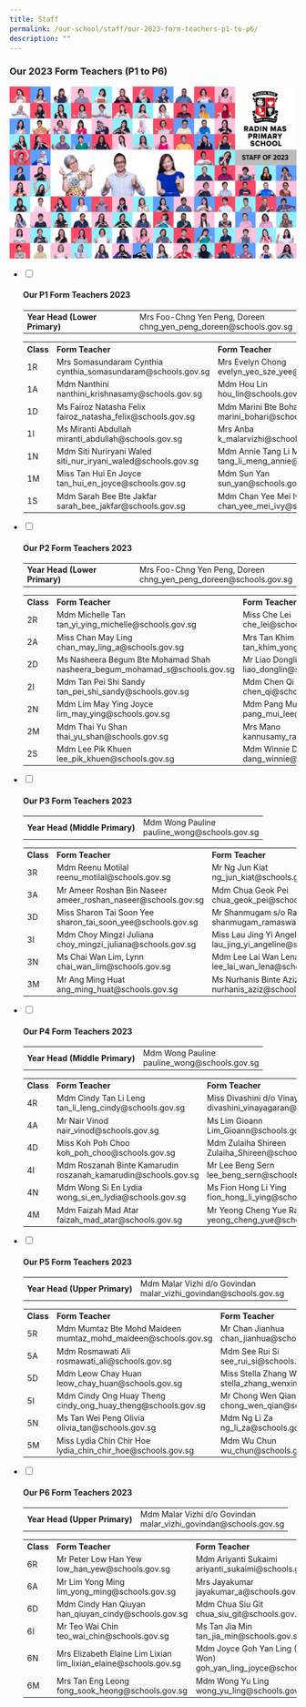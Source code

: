 ```yaml
---
title: Staff
permalink: /our-school/staff/our-2023-form-teachers-p1-to-p6/
description: ""
---
```

<h3><strong>Our 2023 Form Teachers (P1 to P6)</strong></h3>
<img src="/images/Dept%202023/all_staff.jpg">
<ul class="jekyllcodex_accordion">
<li><input id="accordion1" type="checkbox"> <label for="accordion1"><h4><strong>Our P1 Form Teachers 2023</strong></h4></label>
<div>
<table>
<tbody>
<tr>
<td><strong>Year Head (Lower Primary)</strong></td>
<td>Mrs Foo-Chng Yen Peng, Doreen<br>chng_yen_peng_doreen@schools.gov.sg</td>
</tr>
</tbody>
</table>
<table>
<tbody>
<tr>
<th>Class</th>
<th>Form Teacher</th>
<th>Form Teacher</th>
</tr>
<tr>
<td>1R</td>
<td>Mrs Somasundaram Cynthia<br>cynthia_somasundaram@schools.gov.sg</td>
<td>Mrs Evelyn Chong<br>evelyn_yeo_sze_yee@schools.gov.sg</td>
</tr>
<tr>
<td>1A</td>
<td>Mdm Nanthini<br>nanthini_krishnasamy@schools.gov.sg</td>
<td>Mdm Hou Lin<br>hou_lin@schools.gov.sg</td>
</tr>
<tr>
<td>1D</td>
<td>Ms Fairoz Natasha Felix<br>fairoz_natasha_felix@schools.gov.sg</td>
<td>Mdm Marini Bte Bohari<br>marini_bohari@schools.gov.sg</td>
</tr>
<tr>
<td>1I</td>
<td>Ms Miranti Abdullah<br>miranti_abdullah@schools.gov.sg</td>
<td>Mrs Anba<br>k_malarvizhi@schools.gov.sg</td>
</tr>
<tr>
<td>1N</td>
<td>Mdm Siti Nuriryani Waled<br>siti_nur_iryani_waled@schools.gov.sg</td>
<td>Mdm Annie Tang Li Meng<br>tang_li_meng_annie@schools.gov.sg</td>
</tr>
<tr>
<td>1M</td>
<td>Miss Tan Hui En Joyce<br>tan_hui_en_joyce@schools.gov.sg</td>
<td>Mdm Sun Yan<br>sun_yan@schools.gov.sg</td>
</tr>
<tr>
<td>1S</td>
<td>Mdm Sarah Bee Bte Jakfar<br>sarah_bee_jakfar@schools.gov.sg</td>
<td>Mdm Chan Yee Mei Ivy<br>chan_yee_mei_ivy@schools.gov.sg</td>
</tr>
</tbody>
</table>
</div>
</li>
<li><input id="accordion2" type="checkbox"> <label for="accordion2"><h4><strong>Our P2 Form Teachers 2023</strong></h4></label>
<div>
<table>
<tbody>
<tr>
<td><strong>Year Head (Lower Primary)</strong></td>
<td>Mrs Foo-Chng Yen Peng, Doreen<br>chng_yen_peng_doreen@schools.gov.sg</td>
</tr>
</tbody>
</table>
<table>
<tbody>
<tr>
<th>Class</th>
<th>Form Teacher</th>
<th>Form Teacher</th>
</tr>
<tr>
<td>2R</td>
<td>Mdm Michelle Tan<br>tan_yi_ying_michelle@schools.gov.sg</td>
<td>Miss Che Lei<br>che_lei@schools.gov.sg</td>
</tr>
<tr>
<td>2A</td>
<td>Miss Chan May Ling<br>chan_may_ling_a@schools.gov.sg</td>
<td>Mrs Tan Khim Yong<br>tan_khim_yong@schools.gov.sg</td>
</tr>
<tr>
<td>2D</td>
<td>Ms Nasheera Begum Bte Mohamad Shah<br>nasheera_begum_mohamad_s@schools.gov.sg</td>
<td>Mr Liao Donglin<br>liao_donglin@schools.gov.sg</td>
</tr>
<tr>
<td>2I</td>
<td>Mdm Tan Pei Shi Sandy<br>tan_pei_shi_sandy@schools.gov.sg</td>
<td>Mdm Chen Qi<br>chen_qi@schools.gov.sg</td>
</tr>
<tr>
<td>2N</td>
<td>Mdm Lim May Ying Joyce<br>lim_may_ying@schools.gov.sg</td>
<td>Mdm Pang Mui Lee<br>pang_mui_lee@schools.gov.sg</td>
</tr>
<tr>
<td>2M</td>
<td>Mdm Thai Yu Shan<br>thai_yu_shan@schools.gov.sg</td>
<td>Mrs Mano<br>kannusamy_rajeswary@schools.gov.sg</td>
</tr>
<tr>
<td>2S</td>
<td>Mdm Lee Pik Khuen<br>lee_pik_khuen@schools.gov.sg</td>
<td>Mdm Winnie Dang<br>dang_winnie@schools.gov.sg</td>
</tr>
</tbody>
</table>
</div>
</li>
<li><input id="accordion3" type="checkbox"> <label for="accordion3"><h4><strong>Our P3 Form Teachers 2023</strong></h4></label>
<div>
<table>
<tbody>
<tr>
<td><strong>Year Head (Middle Primary)</strong></td>
<td>Mdm Wong Pauline<br>pauline_wong@schools.gov.sg</td>
</tr>
</tbody>
</table>
<table>
<tbody>
<tr>
<th>Class</th>
<th>Form Teacher</th>
<th>Form Teacher</th>
</tr>
<tr>
<td>3R</td>
<td>Mdm Reenu Motilal<br>reenu_motilal@schools.gov.sg</td>
<td>Mr Ng Jun Kiat<br>ng_jun_kiat@schools.gov.sg</td>
</tr>
<tr>
<td>3A</td>
<td>Mr Ameer Roshan Bin Naseer<br>ameer_roshan_naseer@schools.gov.sg</td>
<td>Mdm Chua Geok Pei<br>chua_geok_pei@schools.gov.sg</td>
</tr>
<tr>
<td>3D</td>
<td>Miss Sharon Tai Soon Yee<br>sharon_tai_soon_yee@schools.gov.sg</td>
<td>Mr Shanmugam s/o Ramaswami<br>shanmugam_ramaswami@schools.gov.sg</td>
</tr>
<tr>
<td>3I</td>
<td>Mdm Choy Mingzi Juliana<br>choy_mingzi_juliana@schools.gov.sg</td>
<td>Miss Lau Jing Yi Angeline<br>lau_jing_yi_angeline@schools.gov.sg</td>
</tr>
<tr>
<td>3N</td>
<td>Ms Chai Wan Lim, Lynn<br>chai_wan_lim@schools.gov.sg</td>
<td>Mdm Lee Lai Wan Lena<br>lee_lai_wan_lena@schools.gov.sg</td>
</tr>
<tr>
<td>3M</td>
<td>Mr Ang Ming Huat<br>ang_ming_huat@schools.gov.sg</td>
<td>Ms Nurhanis Binte Aziz<br>nurhanis_aziz@schools.gov.sg</td>
</tr>
</tbody>
</table>
</div>
</li>
<li><input id="accordion4" type="checkbox"> <label for="accordion4"><h4><strong>Our P4 Form Teachers 2023</strong></h4></label>
<div>
<table>
<tbody>
<tr>
<td><strong>Year Head (Middle Primary)</strong></td>
<td>Mdm Wong Pauline<br>pauline_wong@schools.gov.sg</td>
</tr>
</tbody>
</table>
<table>
<tbody>
<tr>
<th>Class</th>
<th>Form Teacher</th>
<th>Form Teacher</th>
</tr>
<tr>
<td>4R</td>
<td>Mdm Cindy Tan Li Leng<br>tan_li_leng_cindy@schools.gov.sg</td>
<td>Miss Divashini d/o Vinayagaran<br>divashini_vinayagaran@schools.gov.sg</td>
</tr>
<tr>
<td>4A</td>
<td>Mr Nair Vinod<br>nair_vinod@schools.gov.sg</td>
<td>Ms Lim Gioann<br>Lim_Gioann@schools.gov.sg</td>
</tr>
<tr>
<td>4D</td>
<td>Miss Koh Poh Choo<br>koh_poh_choo@schools.gov.sg</td>
<td>Mdm Zulaiha Shireen<br>Zulaiha_Shireen@schools.gov.sg</td>
</tr>
<tr>
<td>4I</td>
<td>Mdm Roszanah Binte Kamarudin<br>roszanah_kamarudin@schools.gov.sg</td>
<td>Mr Lee Beng Sern<br>lee_beng_sern@schools.gov.sg</td>
</tr>
<tr>
<td>4N</td>
<td>Mdm Wong Si En Lydia<br>wong_si_en_lydia@schools.gov.sg</td>
<td>Ms Fion Hong Li Ying<br>fion_hong_li_ying@schools.gov.sg</td>
</tr>
<tr>
<td>4M</td>
<td>Mdm Faizah Mad Atar<br>faizah_mad_atar@schools.gov.sg</td>
<td>Mr Yeong Cheng Yue Raphael<br>yeong_cheng_yue@schools.gov.sg</td>
</tr>
</tbody>
</table>
</div>
</li>
<li><input id="accordion5" type="checkbox"> <label for="accordion5"><h4><strong>Our P5 Form Teachers 2023</strong></h4></label>
<div>
<table>
<tbody>
<tr>
<td><strong>Year Head (Upper Primary)</strong></td>
<td>Mdm Malar Vizhi d/o Govindan<br>malar_vizhi_govindan@schools.gov.sg</td>
</tr>
</tbody>
</table>
<table>
<tbody>
<tr>
<th>Class</th>
<th>Form Teacher</th>
<th>Form Teacher</th>
</tr>
<tr>
<td>5R</td>
<td>Mdm Mumtaz Bte Mohd Maideen<br>mumtaz_mohd_maideen@schools.gov.sg</td>
<td>Mr Chan Jianhua<br>chan_jianhua@schools.gov.sg</td>
</tr>
<tr>
<td>5A</td>
<td>Mdm Rosmawati Ali<br>rosmawati_ali@schools.gov.sg</td>
<td>Mdm See Rui Si<br>see_rui_si@schools.gov.sg</td>
</tr>
<tr>
<td>5D</td>
<td>Mdm Leow Chay Huan<br>leow_chay_huan@schools.gov.sg</td>
<td>Miss Stella Zhang Wenxin<br>stella_zhang_wenxin@schools.gov.sg</td>
</tr>
<tr>
<td>5I</td>
<td>Mdm Cindy Ong Huay Theng<br>cindy_ong_huay_theng@schools.gov.sg</td>
<td>Mr Chong Wen Qian<br>chong_wen_qian@schools.gov.sg</td>
</tr>
<tr>
<td>5N</td>
<td>Ms Tan Wei Peng Olivia<br>olivia_tan@schools.gov.sg</td>
<td>Mdm Ng Li Za<br>ng_li_za@schools.gov.sg</td>
</tr>
<tr>
<td>5M</td>
<td>Miss Lydia Chin Chir Hoe&nbsp;<br>lydia_chin_chir_hoe@schools.gov.sg</td>
<td>Mdm Wu Chun<br>wu_chun@schools.gov.sg</td>
</tr>
</tbody>
</table>
</div>
</li>
<li><input id="accordion6" type="checkbox"> <label for="accordion6"><h4><strong>Our P6 Form Teachers 2023</strong></h4></label>
<div>
<table>
<tbody>
<tr>
<td><strong>Year Head (Upper Primary)</strong></td>
<td>Mdm Malar Vizhi d/o Govindan<br>malar_vizhi_govindan@schools.gov.sg</td>
</tr>
</tbody>
</table>
<table>
<tbody>
<tr>
<th>Class</th>
<th>Form Teacher</th>
<th>Form Teacher</th>
</tr>
<tr>
<td>6R</td>
<td>Mr Peter Low Han Yew<br>low_han_yew@schools.gov.sg</td>
<td>Mdm Ariyanti Sukaimi<br>ariyanti_sukaimi@schools.gov.sg</td>
</tr>
<tr>
<td>6A</td>
<td>Mr Lim Yong Ming<br>lim_yong_ming@schools.gov.sg</td>
<td>Mrs Jayakumar<br>jayakumar_a@schools.gov.sg</td>
</tr>
<tr>
<td>6D</td>
<td>Mdm Cindy Han Qiuyan<br>han_qiuyan_cindy@schools.gov.sg</td>
<td>Mdm Chua Siu Git<br>chua_siu_git@schools.gov.sg</td>
</tr>
<tr>
<td>6I</td>
<td>Mr Teo Wai Chin<br>teo_wai_chin@schools.gov.sg</td>
<td>Ms Tan Jia Min<br>tan_jia_min@schools.gov.sg</td>
</tr>
<tr>
<td>6N</td>
<td>Mrs Elizabeth Elaine Lim Lixian<br>lim_lixian_elaine@schools.gov.sg</td>
<td>Mdm Joyce Goh Yan Ling (Mrs Won)<br>goh_yan_ling_joyce@schools.gov.sg</td>
</tr>
<tr>
<td>6M</td>
<td>Mrs Tan Eng Leong<br>fong_sook_heong@schools.gov.sg</td>
<td>Mdm Wong Yu Ling<br>wong_yu_ling@schools.gov.sg</td>
</tr>
</tbody>
</table>
</div>
</li>
</ul>